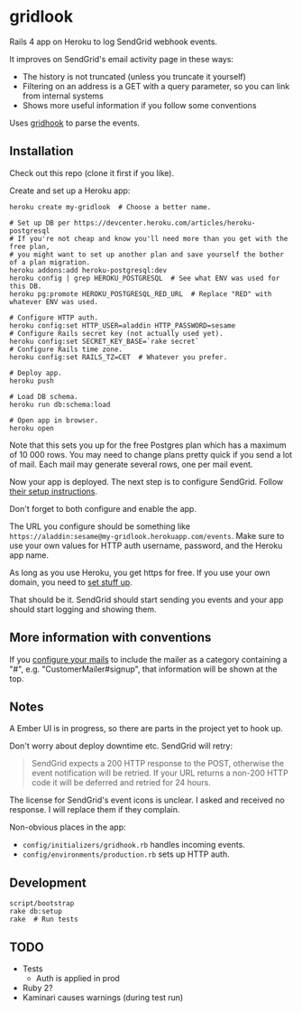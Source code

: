 # gridlook

Rails 4 app on Heroku to log SendGrid webhook events.

It improves on SendGrid's email activity page in these ways:

  * The history is not truncated (unless you truncate it yourself)
  * Filtering on an address is a GET with a query parameter, so you can link from internal systems
  * Shows more useful information if you follow some conventions

Uses [gridhook](https://github.com/injekt/gridhook) to parse the events.

## Installation

Check out this repo (clone it first if you like).

Create and set up a Heroku app:

```
heroku create my-gridlook  # Choose a better name.

# Set up DB per https://devcenter.heroku.com/articles/heroku-postgresql
# If you're not cheap and know you'll need more than you get with the free plan,
# you might want to set up another plan and save yourself the bother of a plan migration.
heroku addons:add heroku-postgresql:dev
heroku config | grep HEROKU_POSTGRESQL  # See what ENV was used for this DB.
heroku pg:promote HEROKU_POSTGRESQL_RED_URL  # Replace "RED" with whatever ENV was used.

# Configure HTTP auth.
heroku config:set HTTP_USER=aladdin HTTP_PASSWORD=sesame
# Configure Rails secret key (not actually used yet).
heroku config:set SECRET_KEY_BASE=`rake secret`
# Configure Rails time zone.
heroku config:set RAILS_TZ=CET  # Whatever you prefer.

# Deploy app.
heroku push

# Load DB schema.
heroku run db:schema:load

# Open app in browser.
heroku open
```

Note that this sets you up for the free Postgres plan which has a maximum of 10 000 rows. You may need to change plans pretty quick if you send a lot of mail. Each mail may generate several rows, one per mail event.

Now your app is deployed. The next step is to configure SendGrid. Follow [their setup instructions](http://sendgrid.com/docs/API_Reference/Webhooks/event.html).

Don't forget to both configure and enable the app.

The URL you configure should be something like `https://aladdin:sesame@my-gridlook.herokuapp.com/events`. Make sure to use your own values for HTTP auth username, password, and the Heroku app name.

As long as you use Heroku, you get https for free. If you use your own domain, you need to [set stuff up](https://devcenter.heroku.com/articles/ssl).

That should be it. SendGrid should start sending you events and your app should start logging and showing them.

## More information with conventions

If you [configure your mails](http://henrik.nyh.se/2012/08/sendgrid-metadata-and-rails/) to include the mailer as a category containing a "#", e.g. "CustomerMailer#signup", that information will be shown at the top.

## Notes

A Ember UI is in progress, so there are parts in the project yet to hook up.

Don't worry about deploy downtime etc. SendGrid will retry:

> SendGrid expects a 200 HTTP response to the POST, otherwise the event notification will be retried.
> If your URL returns a non-200 HTTP code it will be deferred and retried for 24 hours.

The license for SendGrid's event icons is unclear. I asked and received no response. I will replace them if they complain.

Non-obvious places in the app:

* `config/initializers/gridhook.rb` handles incoming events.
* `config/environments/production.rb` sets up HTTP auth.

## Development

    script/bootstrap
    rake db:setup
    rake  # Run tests

## TODO

* Tests
  * Auth is applied in prod
* Ruby 2?
* Kaminari causes warnings (during test run)

